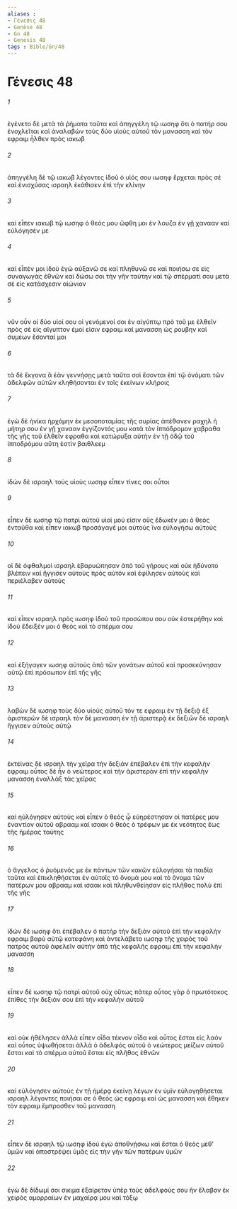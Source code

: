 ```yaml
---
aliases : 
- Γένεσις 48
- Genèse 48
- Gn 48
- Genesis 48
tags : Bible/Gn/48
---
```


# Γένεσις 48

###### 1
ἐγένετο δὲ μετὰ τὰ ῥήματα ταῦτα καὶ ἀπηγγέλη τῷ ιωσηφ ὅτι ὁ πατήρ σου ἐνοχλεῖται καὶ ἀναλαβὼν τοὺς δύο υἱοὺς αὐτοῦ τὸν μανασση καὶ τὸν εφραιμ ἦλθεν πρὸς ιακωβ
###### 2
ἀπηγγέλη δὲ τῷ ιακωβ λέγοντες ἰδοὺ ὁ υἱός σου ιωσηφ ἔρχεται πρὸς σέ καὶ ἐνισχύσας ισραηλ ἐκάθισεν ἐπὶ τὴν κλίνην
###### 3
καὶ εἶπεν ιακωβ τῷ ιωσηφ ὁ θεός μου ὤφθη μοι ἐν λουζα ἐν γῇ χανααν καὶ εὐλόγησέν με
###### 4
καὶ εἶπέν μοι ἰδοὺ ἐγὼ αὐξανῶ σε καὶ πληθυνῶ σε καὶ ποιήσω σε εἰς συναγωγὰς ἐθνῶν καὶ δώσω σοι τὴν γῆν ταύτην καὶ τῷ σπέρματί σου μετὰ σὲ εἰς κατάσχεσιν αἰώνιον
###### 5
νῦν οὖν οἱ δύο υἱοί σου οἱ γενόμενοί σοι ἐν αἰγύπτῳ πρὸ τοῦ με ἐλθεῖν πρὸς σὲ εἰς αἴγυπτον ἐμοί εἰσιν εφραιμ καὶ μανασση ὡς ρουβην καὶ συμεων ἔσονταί μοι
###### 6
τὰ δὲ ἔκγονα ἃ ἐὰν γεννήσῃς μετὰ ταῦτα σοὶ ἔσονται ἐπὶ τῷ ὀνόματι τῶν ἀδελφῶν αὐτῶν κληθήσονται ἐν τοῖς ἐκείνων κλήροις
###### 7
ἐγὼ δὲ ἡνίκα ἠρχόμην ἐκ μεσοποταμίας τῆς συρίας ἀπέθανεν ραχηλ ἡ μήτηρ σου ἐν γῇ χανααν ἐγγίζοντός μου κατὰ τὸν ἱππόδρομον χαβραθα τῆς γῆς τοῦ ἐλθεῖν εφραθα καὶ κατώρυξα αὐτὴν ἐν τῇ ὁδῷ τοῦ ἱπποδρόμου αὕτη ἐστὶν βαιθλεεμ
###### 8
ἰδὼν δὲ ισραηλ τοὺς υἱοὺς ιωσηφ εἶπεν τίνες σοι οὗτοι
###### 9
εἶπεν δὲ ιωσηφ τῷ πατρὶ αὐτοῦ υἱοί μού εἰσιν οὓς ἔδωκέν μοι ὁ θεὸς ἐνταῦθα καὶ εἶπεν ιακωβ προσάγαγέ μοι αὐτούς ἵνα εὐλογήσω αὐτούς
###### 10
οἱ δὲ ὀφθαλμοὶ ισραηλ ἐβαρυώπησαν ἀπὸ τοῦ γήρους καὶ οὐκ ἠδύνατο βλέπειν καὶ ἤγγισεν αὐτοὺς πρὸς αὐτόν καὶ ἐφίλησεν αὐτοὺς καὶ περιέλαβεν αὐτούς
###### 11
καὶ εἶπεν ισραηλ πρὸς ιωσηφ ἰδοὺ τοῦ προσώπου σου οὐκ ἐστερήθην καὶ ἰδοὺ ἔδειξέν μοι ὁ θεὸς καὶ τὸ σπέρμα σου
###### 12
καὶ ἐξήγαγεν ιωσηφ αὐτοὺς ἀπὸ τῶν γονάτων αὐτοῦ καὶ προσεκύνησαν αὐτῷ ἐπὶ πρόσωπον ἐπὶ τῆς γῆς
###### 13
λαβὼν δὲ ιωσηφ τοὺς δύο υἱοὺς αὐτοῦ τόν τε εφραιμ ἐν τῇ δεξιᾷ ἐξ ἀριστερῶν δὲ ισραηλ τὸν δὲ μανασση ἐν τῇ ἀριστερᾷ ἐκ δεξιῶν δὲ ισραηλ ἤγγισεν αὐτοὺς αὐτῷ
###### 14
ἐκτείνας δὲ ισραηλ τὴν χεῖρα τὴν δεξιὰν ἐπέβαλεν ἐπὶ τὴν κεφαλὴν εφραιμ οὗτος δὲ ἦν ὁ νεώτερος καὶ τὴν ἀριστερὰν ἐπὶ τὴν κεφαλὴν μανασση ἐναλλὰξ τὰς χεῖρας
###### 15
καὶ ηὐλόγησεν αὐτοὺς καὶ εἶπεν ὁ θεός ᾧ εὐηρέστησαν οἱ πατέρες μου ἐναντίον αὐτοῦ αβρααμ καὶ ισαακ ὁ θεὸς ὁ τρέφων με ἐκ νεότητος ἕως τῆς ἡμέρας ταύτης
###### 16
ὁ ἄγγελος ὁ ῥυόμενός με ἐκ πάντων τῶν κακῶν εὐλογήσαι τὰ παιδία ταῦτα καὶ ἐπικληθήσεται ἐν αὐτοῖς τὸ ὄνομά μου καὶ τὸ ὄνομα τῶν πατέρων μου αβρααμ καὶ ισαακ καὶ πληθυνθείησαν εἰς πλῆθος πολὺ ἐπὶ τῆς γῆς
###### 17
ἰδὼν δὲ ιωσηφ ὅτι ἐπέβαλεν ὁ πατὴρ τὴν δεξιὰν αὐτοῦ ἐπὶ τὴν κεφαλὴν εφραιμ βαρὺ αὐτῷ κατεφάνη καὶ ἀντελάβετο ιωσηφ τῆς χειρὸς τοῦ πατρὸς αὐτοῦ ἀφελεῖν αὐτὴν ἀπὸ τῆς κεφαλῆς εφραιμ ἐπὶ τὴν κεφαλὴν μανασση
###### 18
εἶπεν δὲ ιωσηφ τῷ πατρὶ αὐτοῦ οὐχ οὕτως πάτερ οὗτος γὰρ ὁ πρωτότοκος ἐπίθες τὴν δεξιάν σου ἐπὶ τὴν κεφαλὴν αὐτοῦ
###### 19
καὶ οὐκ ἠθέλησεν ἀλλὰ εἶπεν οἶδα τέκνον οἶδα καὶ οὗτος ἔσται εἰς λαόν καὶ οὗτος ὑψωθήσεται ἀλλὰ ὁ ἀδελφὸς αὐτοῦ ὁ νεώτερος μείζων αὐτοῦ ἔσται καὶ τὸ σπέρμα αὐτοῦ ἔσται εἰς πλῆθος ἐθνῶν
###### 20
καὶ εὐλόγησεν αὐτοὺς ἐν τῇ ἡμέρᾳ ἐκείνῃ λέγων ἐν ὑμῖν εὐλογηθήσεται ισραηλ λέγοντες ποιήσαι σε ὁ θεὸς ὡς εφραιμ καὶ ὡς μανασση καὶ ἔθηκεν τὸν εφραιμ ἔμπροσθεν τοῦ μανασση
###### 21
εἶπεν δὲ ισραηλ τῷ ιωσηφ ἰδοὺ ἐγὼ ἀποθνῄσκω καὶ ἔσται ὁ θεὸς μεθ' ὑμῶν καὶ ἀποστρέψει ὑμᾶς εἰς τὴν γῆν τῶν πατέρων ὑμῶν
###### 22
ἐγὼ δὲ δίδωμί σοι σικιμα ἐξαίρετον ὑπὲρ τοὺς ἀδελφούς σου ἣν ἔλαβον ἐκ χειρὸς αμορραίων ἐν μαχαίρᾳ μου καὶ τόξῳ

